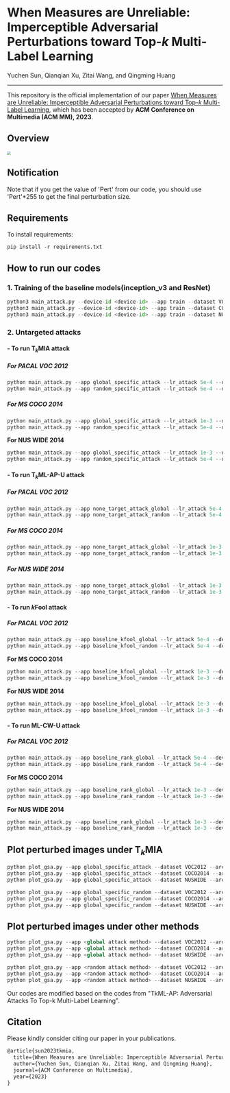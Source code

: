 # When Measures are Unreliable: Imperceptible Adversarial Perturbations toward Top-$k$ Multi-Label Learning
Yuchen Sun, Qianqian Xu, Zitai Wang, and Qingming Huang
_________________

This repository is the official implementation of our paper [When Measures are Unreliable: Imperceptible Adversarial Perturbations toward Top-$k$ Multi-Label Learning](https://arxiv.org/pdf/2309.00007.pdf), which has been accepted by **ACM Conference on Multimedia (ACM MM), 2023**.

## Overview

<img src="pipeline.png" style="zoom: 50%;" />


## Notification

Note that if you get the value of 'Pert' from our code, you should use 'Pert'*255 to get the final perturbation size. 

## Requirements

To install requirements:

```setup
pip install -r requirements.txt
```

## How to run our codes

### 1. Training of the baseline models(inception_v3 and ResNet)
```python
python3 main_attack.py --device-id <device-id> --app train --dataset VOC2012 --num_classes 20 --arch resnet50 --lr 1e-4 --batch-size 32 --image_size 300 --normalize mean_std --results models_NUSWIDE
python3 main_attack.py --device-id <device-id> --app train --dataset COCO2014 --num_classes 80 --arch resnet101 --lr 1e-4 --batch-size 128 --image_size 448 --normalize mean_std --results models_NUSWIDE
python3 main_attack.py --device-id <device-id> --app train --dataset NUSWIDE --num_classes 81 --arch resnet101 --lr 1e-4 --batch-size 64 --image_size 224 --normalize mean_std --results models_NUSWIDE
```
### 2. Untargeted attacks

#### - To run T$_k$MIA attack
##### For PACAL VOC 2012
```python
python main_attack.py --app global_specific_attack --lr_attack 5e-4 --device-id <device-id> --model_path resnet50_300_32_0.0001_SGD_2023-03-14_05-05-25 --arch resnet50 --specific_index 0,1,3,5,6,13,18 --maxiter 300 --k_value 3
python main_attack.py --app random_specific_attack --lr_attack 5e-4 --device-id <device-id> --model_path resnet50_300_32_0.0001_SGD_2023-03-14_05-05-25 --arch resnet50 --maxiter 300 --k_value 2 --n_pert 2 --del_n 2
```

##### For MS COCO 2014
```python
python main_attack.py --app global_specific_attack --lr_attack 1e-3 --device-id <device-id> --dataset COCO2014 --arch resnet101 --results models_COCO2014 --model_path resnet101_448_128_1e-4_Adam --num_classes 80 --image_size 448 --specific_index 62,63,64,65,66,67,68,69,70,72,78 --maxiter 300 --k_value 5
python main_attack.py --app random_specific_attack --lr_attack 5e-4 --device-id <device-id> --dataset COCO2014 --arch resnet101 --results models_COCO2014 --model_path resnet101_448_128_1e-4_Adam --num_classes 80 --image_size 448 --maxiter 300 --k_value 5 --n_pert 3 --del_n 2
```

**For NUS WIDE 2014**

```python
python main_attack.py --app global_specific_attack --lr_attack 1e-3 --device-id <device-id> --dataset NUSWIDE --arch resnet101 --results models_NUSWIDE --model_path resnet101_224_64_0.0001_Adam_mean_std_2023-04-02_09-22-51 --num_classes 81 --image_size 224 --specific_index 0,7,10,14,23,25,46,47,48,51,58,68,76 --maxiter 300 --k_value 3 --weight_decay 1e-3
python main_attack.py --app random_specific_attack --lr_attack 5e-4 --device-id <device-id> --dataset NUSWIDE --arch resnet101 --results models_NUSWIDE --model_path resnet101_224_64_0.0001_Adam_mean_std_2023-04-02_09-22-51 --num_classes 81 --image_size 224 --maxiter 300 --k_value 5 --n_pert 3 --del_n 2
```

#### - To run T$_k$ML-AP-U attack
#####  For PACAL VOC 2012
```python
python main_attack.py --app none_target_attack_global --lr_attack 5e-4 --device-id <device-id> --model_path resnet50_300_32_0.0001_SGD_2023-03-14_05-05-25 --arch resnet50 --specific_index 4,8,10,15,17,19 --maxiter 300 --k_value 3
python main_attack.py --app none_target_attack_random --lr_attack 5e-4 --device-id <device-id> --model_path resnet50_300_32_0.0001_SGD_2023-03-14_05-05-25 --arch resnet50 --maxiter 300 --k_value 2 --n_pert 2 --del_n 2
```

#####  For MS COCO 2014
```python
python main_attack.py --app none_target_attack_global --lr_attack 1e-3 --device-id <device-id> --dataset COCO2014 --arch resnet101 --results models_COCO2014 --model_path resnet101_448_128_1e-4_Adam --num_classes 80 --image_size 448 --specific_index 24,25,26,27,28,73,74,75,76,77,79 --maxiter 100 --k_value 3
python main_attack.py --app none_target_attack_random --lr_attack 1e-3 --device-id <device-id> --dataset COCO2014 --arch resnet101 --results models_COCO2014 --model_path resnet101_448_128_1e-4_Adam --num_classes 80 --image_size 448 --maxiter 500 --k_value 3 --n_pert 3 --del_n 3
```

#####  For NUS WIDE 2014
```python
python main_attack.py --app none_target_attack_global --lr_attack 1e-3 --device-id <device-id> --dataset NUSWIDE --arch resnet101 --results models_NUSWIDE --model_path resnet101_224_64_0.0001_Adam_mean_std_2023-04-02_09-22-51 --num_classes 81 --image_size 224 --specific_index 3,4,5,20,22,26,30,31,38,40,41,59,60,64,65,66,69,70,72,75,78 --maxiter 300 --k_value 3
python main_attack.py --app none_target_attack_random --lr_attack 1e-3 --device-id <device-id> --dataset NUSWIDE --arch resnet101 --results models_NUSWIDE --model_path resnet101_224_64_0.0001_Adam_mean_std_2023-04-02_09-22-51 --num_classes 81 --image_size 224 --maxiter 500 --k_value 5 --n_pert 3 --del_n 2
```

#### - To run $k$Fool attack

##### For PACAL VOC 2012

```python
python main_attack.py --app baseline_kfool_global --lr_attack 5e-4 --device-id <device-id> --model_path resnet50_300_32_0.0001_SGD_2023-03-14_05-05-25 --arch resnet50 --specific_index 4,8,10,15,17,19 --maxiter 300 --k_value 3
python main_attack.py --app baseline_kfool_random --lr_attack 5e-4 --device-id <device-id> --model_path resnet50_300_32_0.0001_SGD_2023-03-14_05-05-25 --arch resnet50 --maxiter 300 --k_value 2 --n_pert 2 --del_n 2
```

**For MS COCO 2014**

```python
python main_attack.py --app baseline_kfool_global --lr_attack 1e-3 --device-id <device-id> --dataset COCO2014 --arch resnet101 --results models_COCO2014 --model_path resnet101_448_128_1e-4_Adam --num_classes 80 --image_size 448 --specific_index 24,25,26,27,28,73,74,75,76,77,79 --maxiter 100 --k_value 3
python main_attack.py --app baseline_kfool_random --lr_attack 1e-3 --device-id <device-id> --dataset COCO2014 --arch resnet101 --results models_COCO2014 --model_path resnet101_448_128_1e-4_Adam --num_classes 80 --image_size 448 --maxiter 100 --k_value 10 --n_pert 2 --del_n 2
```

**For NUS WIDE 2014**

```python
python main_attack.py --app baseline_kfool_global --lr_attack 1e-3 --device-id <device-id> --dataset NUSWIDE --arch resnet101 --results models_NUSWIDE --model_path resnet101_224_64_0.0001_Adam_mean_std_2023-04-02_09-22-51 --num_classes 81 --image_size 224 --specific_index 3,4,5,20,22,26,30,31,38,40,41,59,60,64,65,66,69,70,72,75,78 --maxiter 300 --k_value 3
python main_attack.py --app baseline_kfool_random --lr_attack 1e-3 --device-id <device-id> --dataset NUSWIDE --arch resnet101 --results models_NUSWIDE --model_path resnet101_224_64_0.0001_Adam_mean_std_2023-04-02_09-22-51 --num_classes 81 --image_size 224 --maxiter 300 --k_value 5 --n_pert 3 --del_n 2
```

#### - To run ML-CW-U attack

##### For PACAL VOC 2012

```python
python main_attack.py --app baseline_rank_global --lr_attack 5e-4 --device-id <device-id> --model_path resnet50_300_32_0.0001_SGD_2023-03-14_05-05-25 --arch resnet50 --specific_index 14 --maxiter 300 --k_value 2
python main_attack.py --app baseline_rank_random --lr_attack 5e-4 --device-id <device-id> --model_path resnet50_300_32_0.0001_SGD_2023-03-14_05-05-25 --arch resnet50 --maxiter 300 --del_n 2 --k_value 3 --n_pert 2
```

**For MS COCO 2014**

```python
python main_attack.py --app baseline_rank_global --lr_attack 1e-3 --device-id <device-id> --dataset COCO2014 --arch resnet101 --results models_COCO2014 --model_path resnet101_448_128_1e-4_Adam --num_classes 80 --image_size 448 --specific_index 62,63,64,65,66,67,68,69,70,72,78 --maxiter 300 --k_value 5
python main_attack.py --app baseline_rank_random --lr_attack 1e-3 --device-id <device-id> --dataset COCO2014 --arch resnet101 --results models_COCO2014 --model_path resnet101_448_128_1e-4_Adam --num_classes 80 --image_size 448 --maxiter 300 --del_n 2 --k_value 5 --n_pert 3
```

**For NUS WIDE 2014**

```python
python main_attack.py --app baseline_rank_global --lr_attack 1e-3 --device-id <device-id> --dataset NUSWIDE --arch resnet101 --results models_NUSWIDE --model_path resnet101_224_64_0.0001_Adam_mean_std_2023-04-02_09-22-51 --num_classes 81 --image_size 224 --specific_index 3,4,5,20,22,26,30,31,38,40,41,59,60,64,65,66,69,70,72,75,78 --maxiter 500 --k_value 3
python main_attack.py --app baseline_rank_random --lr_attack 1e-3 --device-id <device-id> --dataset NUSWIDE --arch resnet101 --results models_NUSWIDE --model_path resnet101_224_64_0.0001_Adam_mean_std_2023-04-02_09-22-51 --num_classes 81 --image_size 224 --maxiter 500 --del_n 2 --k_value 5 --n_pert 3
```

## Plot perturbed images under T$_k$MIA

```python
python plot_gsa.py --app global_specific_attack --dataset VOC2012 --arch resnet50 --lr_attack 5e-4 --k_value 2 --maxiter 300 --specific_index 4,8,10,15,17,19
python plot_gsa.py --app global_specific_attack --dataset COCO2014 --arch resnet101 --lr_attack 1e-3 --num_classes 80 --k_value 5 --maxiter 300 --specific_index 62,63,64,65,66,67,68,69,70,72,78
python plot_gsa.py --app global_specific_attack --dataset NUSWIDE --arch resnet101 --lr_attack 1e-3 --num_classes 81 --k_value 3 --maxiter 300 --specific_index 3,4,5,20,22,26,30,31,38,40,41,59,60,64,65,66,69,70,72,75,78

python plot_gsa.py --app global_specific_random --dataset VOC2012 --arch resnet50 --lr_attack 5e-4 --maxiter 300 --k_value 3 --n_pert 2 --del_n 2
python plot_gsa.py --app global_specific_random --dataset COCO2014 --arch resnet101 --num_classes 80 --lr_attack 5e-4 --maxiter 300 --k_value 5 --n_pert 3 --del_n 2
python plot_gsa.py --app global_specific_random --dataset NUSWIDE --arch resnet101 --num_classes 81 --lr_attack 5e-4 --maxiter 300 --k_value 5 --n_pert 3 --del_n 2
```

## Plot perturbed images under other methods
```python
python plot_gsa.py --app <global attack method> --dataset VOC2012 --arch resnet50 --lr_attack 5e-4 --k_value 2 --maxiter 300 --specific_index 14
python plot_gsa.py --app <global attack method> --dataset COCO2014 --arch resnet101 --lr_attack 1e-3 --num_classes 80 --k_value 5 --maxiter 300 --specific_index 62,63,64,65,66,67,68,69,70,72,78
python plot_gsa.py --app <global attack method> --dataset NUSWIDE --arch resnet101 --lr_attack 1e-3 --num_classes 81 --k_value 3 --maxiter 300 --specific_index 3,4,5,20,22,26,30,31,38,40,41,59,60,64,65,66,69,70,72,75,78

python plot_gsa.py --app <random attack method> --dataset VOC2012 --arch resnet50 --lr_attack 1e-3 --maxiter 300 --k_value 3 --n_pert 2 --del_n 2
python plot_gsa.py --app <random attack method> --dataset COCO2014 --arch resnet101 --num_classes 80 --lr_attack 1e-3 --maxiter 300 --k_value 5 --n_pert 3 --del_n 2
python plot_gsa.py --app <random attack method> --dataset NUSWIDE --arch resnet101 --num_classes 81 --lr_attack 5e-4 --maxiter 300 --k_value 5 --n_pert 3 --del_n 2
```

Our codes are modified based on the codes from "TkML-AP: Adversarial Attacks To Top-k Multi-Label Learning".

## Citation

Please kindly consider citing our paper in your publications. 
```latex
@article{sun2023tkmia,
  title={When Measures are Unreliable: Imperceptible Adversarial Perturbations toward Top-$k$ Multi-Label Learning},
  author={Yuchen Sun, Qianqian Xu, Zitai Wang, and Qingming Huang},
  journal={ACM Conference on Multimedia},
  year={2023}
}
```
